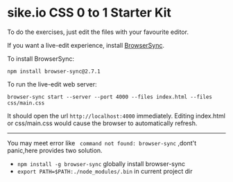 # sike.io CSS 0 to 1 Starter Kit

To do the exercises, just edit the files with your favourite editor.

If you want a live-edit experience, install [BrowserSync](http://www.browsersync.io/).

To install BrowserSync:

```
npm install browser-sync@2.7.1
```

To run the live-edit web server:

```
browser-sync start --server --port 4000 --files index.html --files css/main.css
```

It should open the url `http://localhost:4000` immediately. Editing index.html or css/main.css would cause the browser to automatically refresh.


---

You may meet error like ` command not found: browser-sync` ,dont't panic,here provides two solution.

- `npm install -g browser-sync`   globally install  browser-sync
- `export PATH=$PATH:./node_modules/.bin` in current project dir

